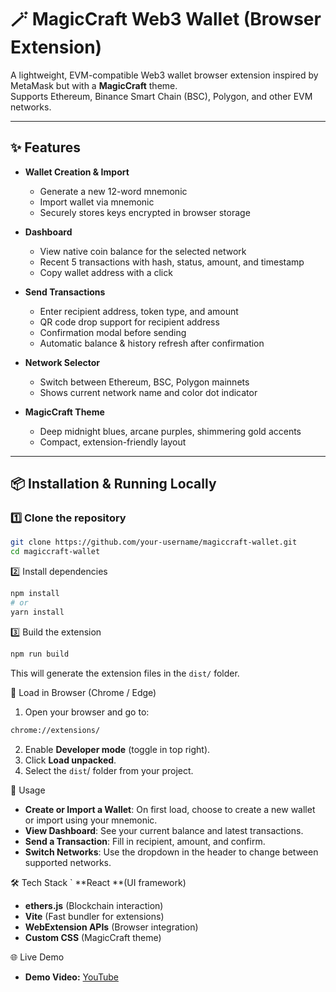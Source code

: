 # 🪄 MagicCraft Web3 Wallet (Browser Extension)

A lightweight, EVM-compatible Web3 wallet browser extension inspired by MetaMask but with a **MagicCraft** theme.  
Supports Ethereum, Binance Smart Chain (BSC), Polygon, and other EVM networks.

---

## ✨ Features

- **Wallet Creation & Import**
  - Generate a new 12-word mnemonic
  - Import wallet via mnemonic
  - Securely stores keys encrypted in browser storage

- **Dashboard**
  - View native coin balance for the selected network
  - Recent 5 transactions with hash, status, amount, and timestamp
  - Copy wallet address with a click

- **Send Transactions**
  - Enter recipient address, token type, and amount
  - QR code drop support for recipient address
  - Confirmation modal before sending
  - Automatic balance & history refresh after confirmation

- **Network Selector**
  - Switch between Ethereum, BSC, Polygon mainnets
  - Shows current network name and color dot indicator

- **MagicCraft Theme**
  - Deep midnight blues, arcane purples, shimmering gold accents
  - Compact, extension-friendly layout

---

## 📦 Installation & Running Locally

### 1️⃣ Clone the repository
```bash
git clone https://github.com/your-username/magiccraft-wallet.git
cd magiccraft-wallet
```

2️⃣ Install dependencies
```bash
npm install
# or
yarn install
```

3️⃣ Build the extension
```bash
npm run build
```

This will generate the extension files in the ```dist/``` folder.

🧩 Load in Browser (Chrome / Edge)
1. Open your browser and go to:
```bash
chrome://extensions/
```
   
2. Enable **Developer mode** (toggle in top right).
3. Click **Load unpacked**.
4. Select the ```dist```/ folder from your project.


🔑 Usage
- **Create or Import a Wallet**: On first load, choose to create a new wallet or import using your mnemonic.
- **View Dashboard**: See your current balance and latest transactions.
- **Send a Transaction**: Fill in recipient, amount, and confirm.
- **Switch Networks**: Use the dropdown in the header to change between supported networks.


🛠 Tech Stack
` **React **(UI framework)
- **ethers.js** (Blockchain interaction)
- **Vite** (Fast bundler for extensions)
- **WebExtension APIs** (Browser integration)
- **Custom CSS** (MagicCraft theme)


🌐 Live Demo

- **Demo Video:** [YouTube](https://youtu.be/9pt8eOaEkH4)
